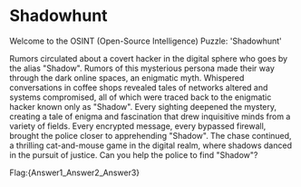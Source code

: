 # Shadowhunt

Welcome to the OSINT (Open-Source Intelligence) Puzzle: 'Shadowhunt'

Rumors circulated about a covert hacker in the digital sphere who goes by the alias "Shadow". Rumors of this mysterious persona made their way through the dark online spaces, an enigmatic myth.
Whispered conversations in coffee shops revealed tales of networks altered and systems compromised, all of which were traced back to the enigmatic hacker known only as "Shadow". Every sighting deepened the mystery, creating a tale of enigma and fascination that drew inquisitive minds from a variety of fields.
Every encrypted message, every bypassed firewall, brought the police closer to apprehending "Shadow". The chase continued, a thrilling cat-and-mouse game in the digital realm, where shadows danced in the pursuit of justice. Can you help the police to find "Shadow"?


Flag:{Answer1_Answer2_Answer3}


